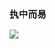 ### 执中而易

<img src="https://github-readme-stats.vercel.app/api/top-langs/?username=CoderYc0923&count_private=true&show_icons=true&theme=dark&langs_count=10&hide=html,css,scss,less,vue"/>
